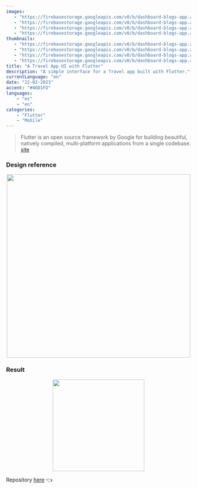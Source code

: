 ```yaml
---
images:
   - "https://firebasestorage.googleapis.com/v0/b/dashboard-blogs-app.appspot.com/o/images%2FThzROsREBLP9kFuUvCnohZ2IABw2%2Ftravel-app-hero-flutter.png?alt=media&token=3823a4ba-0805-46f4-9762-8393eb886da9"
   - "https://firebasestorage.googleapis.com/v0/b/dashboard-blogs-app.appspot.com/o/images%2FThzROsREBLP9kFuUvCnohZ2IABw2%2Fthumbnail_half_travel-app-hero-flutter.png?alt=media&token=8866c1a8-a745-4e37-a068-3ee2acb5b9e9"
   - "https://firebasestorage.googleapis.com/v0/b/dashboard-blogs-app.appspot.com/o/images%2FThzROsREBLP9kFuUvCnohZ2IABw2%2Fthumbnail_med_travel-app-hero-flutter.png?alt=media&token=6fc39e2d-5e6e-4b4b-b22c-5ec14a321766"
   - "https://firebasestorage.googleapis.com/v0/b/dashboard-blogs-app.appspot.com/o/images%2FThzROsREBLP9kFuUvCnohZ2IABw2%2Fthumbnail_low_travel-app-hero-flutter.png?alt=media&token=37fe9d95-b122-4dac-b7a2-3b9a762bd7eb"
thumbnails: 
   - "https://firebasestorage.googleapis.com/v0/b/dashboard-blogs-app.appspot.com/o/images%2FThzROsREBLP9kFuUvCnohZ2IABw2%2Ftravel-app-thumb-flutter.png?alt=media&token=95e51f2b-3b97-4790-8ce6-8fd21cc30878"
   - "https://firebasestorage.googleapis.com/v0/b/dashboard-blogs-app.appspot.com/o/images%2FThzROsREBLP9kFuUvCnohZ2IABw2%2Fthumbnail_half_travel-app-thumb-flutter.png?alt=media&token=88b909b3-10da-4c4c-94aa-c8f3b6c853fe"
   - "https://firebasestorage.googleapis.com/v0/b/dashboard-blogs-app.appspot.com/o/images%2FThzROsREBLP9kFuUvCnohZ2IABw2%2Fthumbnail_med_travel-app-thumb-flutter.png?alt=media&token=e18196da-7a1b-4d41-9ab8-2c558c45db29"
   - "https://firebasestorage.googleapis.com/v0/b/dashboard-blogs-app.appspot.com/o/images%2FThzROsREBLP9kFuUvCnohZ2IABw2%2Fthumbnail_low_travel-app-thumb-flutter.png?alt=media&token=3337e553-bbd3-4893-9d28-fe51df23a6bc"
title: "A Travel App UI with Flutter"
description: "A simple interface for a Travel app built with Flutter."
currentLanguage: "en"
date: "22-02-2023"
accent: "#46D1FD"
languages: 
    - "es"
    - "en"
categories:
    - "Flutter"
    - "Mobile"
---
```

> Flutter is an open source framework by Google for building beautiful, natively compiled, multi-platform applications from a single codebase. [site](https://flutter.dev/)

### Design reference

<div class="img-carousel-blog">
<p align="center">
<img sizes="(min-width: 720px) 720px, 100vw" srcset="https://firebasestorage.googleapis.com/v0/b/dashboard-blogs-app.appspot.com/o/images%2FThzROsREBLP9kFuUvCnohZ2IABw2%2Fdesign-image.png?alt=media&token=67c7fc37-6d24-46b0-88bc-8d1457cf2123 1200w, https://firebasestorage.googleapis.com/v0/b/dashboard-blogs-app.appspot.com/o/images%2FThzROsREBLP9kFuUvCnohZ2IABw2%2Fthumbnail_half_design-image.png?alt=media&token=3bc968cf-a0bf-4378-abe7-713b5b42a4ee 800w, https://firebasestorage.googleapis.com/v0/b/dashboard-blogs-app.appspot.com/o/images%2FThzROsREBLP9kFuUvCnohZ2IABw2%2Fthumbnail_med_design-image.png?alt=media&token=123d0f82-5cfa-4694-8f2b-284fbf8960c3 400w" width="500" src="https://firebasestorage.googleapis.com/v0/b/dashboard-blogs-app.appspot.com/o/images%2FThzROsREBLP9kFuUvCnohZ2IABw2%2Fthumbnail_low_design-image.png?alt=media&token=3de59351-2c5c-437d-a4aa-e36653677a1d">
</p>
</div>

### Result
<div class="img-carousel-blog">
<p align="center">
    <img width="250"  sizes="(min-width: 720px) 720px, 100vw" srcset="https://firebasestorage.googleapis.com/v0/b/dashboard-blogs-app.appspot.com/o/images%2FThzROsREBLP9kFuUvCnohZ2IABw2%2Fthumbnail_half_travel-app-ss.png?alt=media&token=203c9b0b-f64f-4092-95da-f68bd350f72c 1200w, https://firebasestorage.googleapis.com/v0/b/dashboard-blogs-app.appspot.com/o/images%2FThzROsREBLP9kFuUvCnohZ2IABw2%2Fthumbnail_med_travel-app-ss.png?alt=media&token=a6011e78-29c3-445a-8a8d-2165ceacdce4 800w, https://firebasestorage.googleapis.com/v0/b/dashboard-blogs-app.appspot.com/o/images%2FThzROsREBLP9kFuUvCnohZ2IABw2%2Fthumbnail_low_travel-app-ss.png?alt=media&token=c64e6776-2fb4-481d-b447-04261edf1e04 400w" src="https://firebasestorage.googleapis.com/v0/b/dashboard-blogs-app.appspot.com/o/images%2FThzROsREBLP9kFuUvCnohZ2IABw2%2Ftravel-app-ss.png?alt=media&token=f07446e3-7cf5-4828-93ec-d2b3c649c317">
</p>
</div>

Repository [here](https://github.com/JoseLuna12/travel-app-flutter) 👈 <br>
